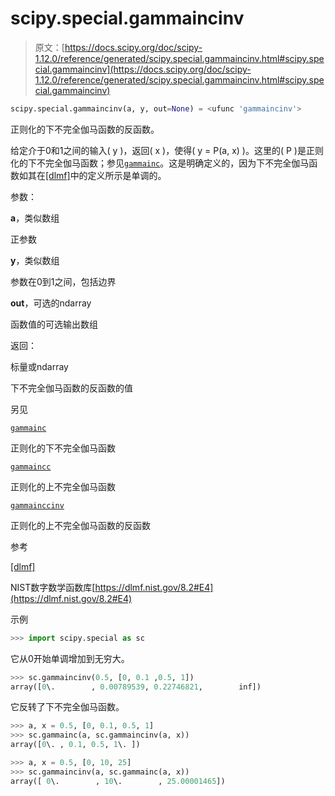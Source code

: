 # scipy.special.gammaincinv

> 原文：[https://docs.scipy.org/doc/scipy-1.12.0/reference/generated/scipy.special.gammaincinv.html#scipy.special.gammaincinv](https://docs.scipy.org/doc/scipy-1.12.0/reference/generated/scipy.special.gammaincinv.html#scipy.special.gammaincinv)

```py
scipy.special.gammaincinv(a, y, out=None) = <ufunc 'gammaincinv'>
```

正则化的下不完全伽马函数的反函数。

给定介于0和1之间的输入\( y \)，返回\( x \)，使得\( y = P(a, x) \)。这里的\( P \)是正则化的下不完全伽马函数；参见[`gammainc`](scipy.special.gammainc.html#scipy.special.gammainc "scipy.special.gammainc")。这是明确定义的，因为下不完全伽马函数如其在[[dlmf]](#r997bd97c84b5-dlmf)中的定义所示是单调的。

参数：

**a**，类似数组

正参数

**y**，类似数组

参数在0到1之间，包括边界

**out**，可选的ndarray

函数值的可选输出数组

返回：

标量或ndarray

下不完全伽马函数的反函数的值

另见

[`gammainc`](scipy.special.gammainc.html#scipy.special.gammainc "scipy.special.gammainc")

正则化的下不完全伽马函数

[`gammaincc`](scipy.special.gammaincc.html#scipy.special.gammaincc "scipy.special.gammaincc")

正则化的上不完全伽马函数

[`gammainccinv`](scipy.special.gammainccinv.html#scipy.special.gammainccinv "scipy.special.gammainccinv")

正则化的上不完全伽马函数的反函数

参考

[[dlmf]](#id1)

NIST数字数学函数库[https://dlmf.nist.gov/8.2#E4](https://dlmf.nist.gov/8.2#E4)

示例

```py
>>> import scipy.special as sc 
```

它从0开始单调增加到无穷大。

```py
>>> sc.gammaincinv(0.5, [0, 0.1 ,0.5, 1])
array([0\.        , 0.00789539, 0.22746821,        inf]) 
```

它反转了下不完全伽马函数。

```py
>>> a, x = 0.5, [0, 0.1, 0.5, 1]
>>> sc.gammainc(a, sc.gammaincinv(a, x))
array([0\. , 0.1, 0.5, 1\. ]) 
```

```py
>>> a, x = 0.5, [0, 10, 25]
>>> sc.gammaincinv(a, sc.gammainc(a, x))
array([ 0\.        , 10\.        , 25.00001465]) 
```
